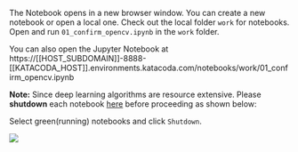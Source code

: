 
The Notebook opens in a new browser window. You can create a new notebook or open a local one. Check out the local folder `work` for notebooks. Open and run `01_confirm_opencv.ipynb` in the `work` folder.

You can also open the Jupyter Notebook at https://[[HOST_SUBDOMAIN]]-8888-[[KATACODA_HOST]].environments.katacoda.com/notebooks/work/01_confirm_opencv.ipynb

**Note:**
Since deep learning algorithms are resource extensive. Please **shutdown** each notebook [here](https://[[HOST_SUBDOMAIN]]-8888-[[KATACODA_HOST]].environments.katacoda.com/notebooks/work) before proceeding as shown below:

Select green(running) notebooks and click `Shutdown`.

![](https://github.com/fenago/katacoda-scenarios/raw/master/deep-learning-computer-vision/2.JPG)